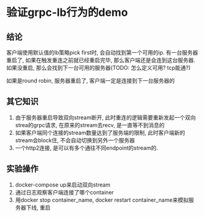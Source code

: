 # 验证grpc-lb行为的demo

## 结论
客户端使用默认值的lb策略pick first时, 会自动找到第一个可用的ip.
有一台服务器重启了, 如果在触发重连之前就已经重启完毕, 那么客户端还是会连到这台服务器.
如果没重启, 那么会找到下一台可用的服务器(TODO: 怎么定义可用? tcp能通?)

如果是round robin, 服务器重启了, 客户端一定是连接到下一台服务器的

## 其它知识
1. 由于服务器重启导致双向stream断开, 此时重连的逻辑需要重新发起一个双向strea的grpc请求, 在原来的stream去recv, 是一直等不到消息的
1. 如果客户端同个连接的stream数量达到了服务端的限制, 此时客户端新的stream会block住, 不会自动切换到另外一个服务器
1. 一个http2连接, 是可以有多个通往不同endpoint的stream的.

## 实验操作
1. docker-compose up来启动双向stream
1. 通过日志观察客户端连接了哪个container
1. 用docker stop container_name, docker restart container_name来模拟服务器下线, 重启
